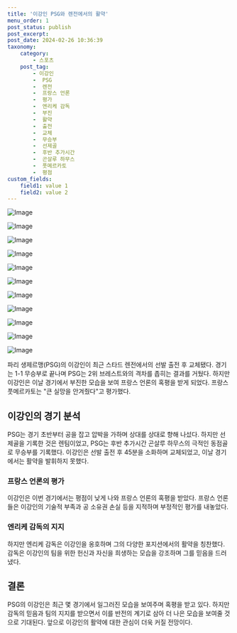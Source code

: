 ```yaml
---
title: '이강인 PSG와 렌전에서의 활약'
menu_order: 1
post_status: publish
post_excerpt: 
post_date: 2024-02-26 10:36:39
taxonomy:
    category:
        - 스포츠
    post_tag:
        - 이강인
        -  PSG
        -  렌전
        -  프랑스 언론
        -  평가
        -  엔리케 감독
        -  부진
        -  활약
        -  출전
        -  교체
        -  무승부
        -  선제골
        -  후반 추가시간
        -  곤살루 하무스
        -  풋메르카토
        -  평점
custom_fields:
    field1: value 1
    field2: value 2
---
```


![Image](https://imgnews.pstatic.net/image/076/2024/02/26/2024022701001765300235251_20240226083103180.jpg?type=w647)

![Image](https://imgnews.pstatic.net/image/076/2024/02/26/2024022701001765300235252_20240226083103187.jpg?type=w647)

![Image](https://imgnews.pstatic.net/image/076/2024/02/26/2024022701001765300235253_20240226083103193.jpg?type=w647)

![Image](https://imgnews.pstatic.net/image/076/2024/02/26/2024022701001765300235254_20240226083103200.jpg?type=w647)

![Image](https://imgnews.pstatic.net/image/076/2024/02/26/2024022701001765300235255_20240226083103206.jpg?type=w647)

![Image](https://imgnews.pstatic.net/image/076/2024/02/26/20240227010017653002352511_20240226083103215.jpg?type=w647)

![Image](https://imgnews.pstatic.net/image/076/2024/02/26/2024022701001765300235256_20240226083103224.jpg?type=w647)

![Image](https://imgnews.pstatic.net/image/076/2024/02/26/20240227010017653002352510_20240226083103231.jpg?type=w647)

![Image](https://imgnews.pstatic.net/image/076/2024/02/26/2024022701001765300235257_20240226083103237.jpg?type=w647)

![Image](https://imgnews.pstatic.net/image/076/2024/02/26/2024022701001765300235259_20240226083103244.jpg?type=w647)

![Image](https://imgnews.pstatic.net/image/076/2024/02/26/2024022701001765300235258_20240226083103251.jpg?type=w647)

파리 생제르맹(PSG)의 이강인이 최근 스타드 렌전에서의 선발 출전 후 교체됐다. 경기는 1-1 무승부로 끝나며 PSG는 2위 브레스트와의 격차를 좁히는 결과를 거뒀다. 하지만 이강인은 이날 경기에서 부진한 모습을 보여 프랑스 언론의 혹평을 받게 되었다. 프랑스 풋메르카토는 "큰 실망을 안겨줬다"고 평가했다.
## 이강인의 경기 분석
PSG는 경기 초반부터 공을 잡고 압박을 가하며 상대를 상대로 향해 나섰다. 하지만 선제골을 기록한 것은 렌팀이었고, PSG는 후반 추가시간 곤살루 하무스의 극적인 동점골로 무승부를 기록했다. 이강인은 선발 출전 후 45분을 소화하며 교체되었고, 이날 경기에서는 활약을 발휘하지 못했다. 
### 프랑스 언론의 평가
이강인은 이번 경기에서는 평점이 낮게 나와 프랑스 언론의 혹평을 받았다. 프랑스 언론들은 이강인의 기술적 부족과 공 소유권 손실 등을 지적하며 부정적인 평가를 내놓았다.
### 엔리케 감독의 지지
하지만 엔리케 감독은 이강인을 옹호하며 그의 다양한 포지션에서의 활약을 칭찬했다. 감독은 이강인의 팀을 위한 헌신과 자신을 희생하는 모습을 강조하며 그를 믿음을 드러냈다.
## 결론
PSG의 이강인은 최근 몇 경기에서 일그러진 모습을 보여주며 혹평을 받고 있다. 하지만 감독의 믿음과 팀의 지지를 받으면서 이를 반전의 계기로 삼아 더 나은 모습을 보여줄 것으로 기대된다. 앞으로 이강인의 활약에 대한 관심이 더욱 커질 전망이다.
